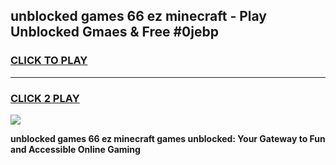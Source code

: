 
## unblocked games 66 ez minecraft - Play Unblocked Gmaes & Free #0jebp
<h3>
<a href="https://news.freeplayer.one?title=unblocked_games_66_ez_minecraft&ref=03M">CLICK TO PLAY</a></h3>
<hr>

<h3>
<a href="https://news.freeplayer.one?title=unblocked_games_66_ez_minecraft&ref=03M">CLICK 2 PLAY</a>
  
</h3>

<a href="https://news.freeplayer.one?title=unblocked_games_66_ez_minecraft&ref=03M"><img src="https://clearcache.store/games.png"></a>


**unblocked games 66 ez minecraft games unblocked: Your Gateway to Fun and Accessible Online Gaming**
